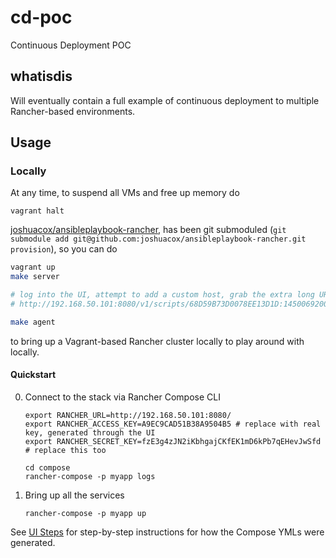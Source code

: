 # cd-poc
Continuous Deployment POC

## whatisdis

Will eventually contain a full example of continuous deployment to multiple Rancher-based environments.

## Usage

### Locally

At any time, to suspend all VMs and free up memory do

```
vagrant halt
```

[joshuacox/ansibleplaybook-rancher](https://github.com/joshuacox/ansibleplaybook-rancher), has been git submoduled (`git submodule add git@github.com:joshuacox/ansibleplaybook-rancher.git provision`), so you can do

```bash
vagrant up
make server

# log into the UI, attempt to add a custom host, grab the extra long URL, e.g.
# http://192.168.50.101:8080/v1/scripts/68D59B73D0078EE13D1D:1450069200000:ZRBWdAu7IlVBSUlUtmpVvqnPtMo

make agent
```

to bring up a Vagrant-based Rancher cluster locally to play around with locally.

#### Quickstart

0. Connect to the stack via Rancher Compose CLI

    ```
    export RANCHER_URL=http://192.168.50.101:8080/
    export RANCHER_ACCESS_KEY=A9EC9CAD51B38A9504B5 # replace with real key, generated through the UI
    export RANCHER_SECRET_KEY=fzE3g4zJN2iKbhgajCKfEK1mD6kPb7qEHevJwSfd # replace this too

    cd compose
    rancher-compose -p myapp logs
    ```

0. Bring up all the services

    ```
    rancher-compose -p myapp up
    ```

See [UI Steps](./UI-STEPS.md) for step-by-step instructions for how the Compose YMLs were generated.
